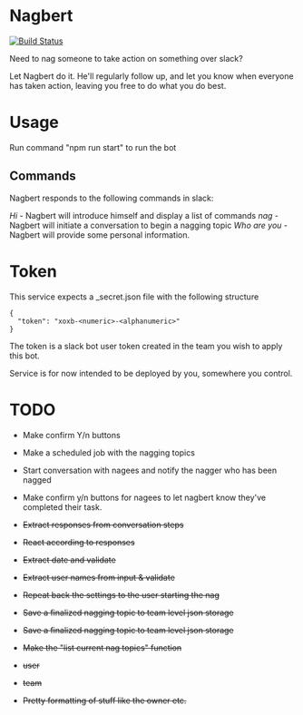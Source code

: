 # Nagbert
[![Build Status](https://travis-ci.org/Bestbrains/nagbert.svg?branch=master)](https://travis-ci.org/Bestbrains/nagbert.svg?branch=master)

Need to nag someone to take action on something over slack?

Let Nagbert do it. He'll regularly follow up, and let you know when everyone has taken action, leaving you free to do what you do best.

# Usage

Run command "npm run start" to run the bot

## Commands

Nagbert responds to the following commands in slack:

*Hi* - Nagbert will introduce himself and display a list of commands
*nag* - Nagbert will initiate a conversation to begin a nagging topic
*Who are you* - Nagbert will provide some personal information.

# Token

This service expects a _secret.json file with the following structure

    {
      "token": "xoxb-<numeric>-<alphanumeric>"
    }

The token is a slack bot user token created in the team you wish to apply this bot.

Service is for now intended to be deployed by you, somewhere you control.

# TODO
* Make confirm Y/n buttons
* Make a scheduled job with the nagging topics
* Start conversation with nagees and notify the nagger who has been nagged
* Make confirm y/n buttons for nagees to let nagbert know they've completed their task.

* ~~Extract responses from conversation steps~~
* ~~React according to responses~~
 * ~~Extract date and validate~~
 * ~~Extract user names from input & validate~~
* ~~Repeat back the settings to the user starting the nag~~
* ~~Save a finalized nagging topic to team level json storage~~
* ~~Save a finalized nagging topic to team level json storage~~
* ~~Make the "list current nag topics" function~~
 * ~~user~~
 * ~~team~~
 * ~~Pretty formatting of stuff like the owner etc.~~
